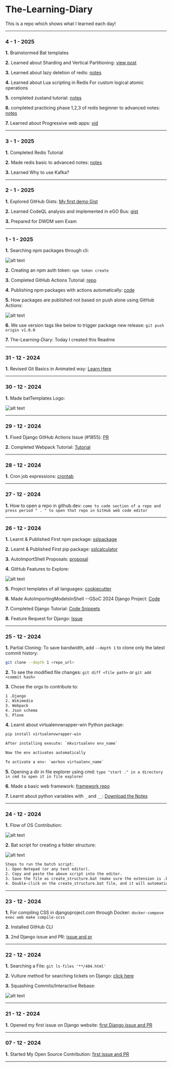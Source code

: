 
# **The-Learning-Diary**

This is a repo which shows what I learned each day!

---

### 4 - 1 - 2025

**1.** Brainstormed Bat templates

**2.** Learned about Sharding and Vertical Partitioning: [view post](https://www.linkedin.com/posts/srisailamkakurala_databasedesign-horizontalpartitioning-verticalpartitioning-activity-7281159889337401344-jrY7?utm_source=share&utm_medium=member_desktop)

**3.** Learned about lazy deletion of redis: [notes](https://gist.github.com/SrisailamKakurala/5d57748e74168a18dff4761a00e04bdc#file-lazy-deletion-md)

**4.** Learned about Lua scripting in Redis For custom logical atomic operations

**5.** completed zustand tutorial: [notes](https://github.com/SrisailamKakurala/zustand)

**6.** completed practicing phase 1,2,3 of redis beginner to advanced notes: [notes](https://github.com/SrisailamKakurala/redis-prac)

**7.** Learned about Progressive web apps: [vid](https://youtu.be/RvEEZLxiAlQ?si=dTvKApMN44DrhgM1)

---

### 3 - 1 - 2025

**1.** Completed Redis Tutorial

**2.** Made redis basic to advanced notes: [notes](https://github.com/SrisailamKakurala/redis-prac)

**3.** Learned Why to use Kafka?

---

### 2 - 1 - 2025

**1.** Explored GitHub Gists: [My first demo Gist](https://gist.github.com/SrisailamKakurala)

**2.** Learned CodeQL analysis and implemented in eGO Bus: [gist](https://gist.github.com/SrisailamKakurala/26769ebb344b96e7777ff24c87b62e94)

**3.** Prepared for DWDM sem Exam

---

### 1 - 1 - 2025

**1.** Searching npm packages through cli:

![alt text](<Resources/Images/WhatsApp Image 2025-01-01 at 18.42.24_0cdd2ca3.jpg>)

**2.** Creating an npm auth token: `npm token create`

**3.** Completed GitHub Actions Tutorial: [repo](https://github.com/SrisailamKakurala/github-actions)

**4.** Publishing npm packages with actions automatically: [code](https://github.com/SrisailamKakurala/github-actions/blob/main/sampleWorkflows/workflows/publishnpm.yml)

**5.** How packages are published not based on push alone using GitHub Actions:

![alt text](<Resources/Images/WhatsApp Image 2025-01-01 at 19.05.46_ce1c3e42.jpg>)

**6.** We use version tags like below to trigger package new release: `git push origin v1.0.0`

**7.** The-Learning-Diary: Today I created this Readme

---

### 31 - 12 - 2024

**1.** Revised Git Basics in Animated way: [Learn Here](https://learngitbranching.js.org/)

---

### 30 - 12 - 2024

**1.** Made batTemplates Logo:

![alt text](<Resources/Images/Screenshot 2024-12-30 092959.png>)

---

### 29 - 12 - 2024

**1.** Fixed Django GitHub Actions Issue (#1855): [PR](https://github.com/django/djangoproject.com/pull/1855)

**2.** Completed Webpack Tutorial: [Tutorial](https://youtu.be/JXBR65bs9CA?si=fr_zuAgrUSrPKSiy)

---

### 28 - 12 - 2024

**1.** Cron job expressions: [crontab](https://crontab.guru)

---

### 27 - 12 - 2024

**1.** How to open a repo in github.dev: `come to code section of a repo and press period " . " to open that repo in GitHub web code editor`

---

### 26 - 12 - 2024

**1.** Learnt & Published First npm package: [sslpackage](https://www.npmjs.com/package/sslpackage)

**2.** Learnt & Published First pip package: [sslcalculator](https://pypi.org/project/sslcalculator/0.1/)

**3.** AutoImportShell Proposals: [proposal](https://gist.github.com/salvo-polizzi/304b8cd001e7ccef95e7f1d1b57bdea4)

**4.** GitHub Features to Explore:

![alt text](<Resources/Images/WhatsApp Image 2024-12-26 at 23.22.44_d6b420e9.jpg>)

**5.** Project templates of all languages: [cookiecutter](https://www.cookiecutter.io/)

**6.** Made AutoImportingModelsInShell --GSoC 2024 Django Project: [Code](https://github.com/SrisailamKakurala/AutoImportingModelsInShell)

**7.** Completed Django Tutorial: [Code Snippets](https://github.com/SrisailamKakurala/django-prac)

**8.** Feature Request for Django: [Issue](https://github.com/django/djangoproject.com/issues/1850)

---

### 25 - 12 - 2024

**1.** Partial Cloning: To save bandwidth, add `--depth 1` to clone only the latest commit history:

```bash
git clone --depth 1 <repo_url>
```

**2.** To see the modified file changes: `git diff <file path>` or `git add <commit hash>`

**3.** Chose the orgs to contribute to:

```txt
1 .Django
2. Wikimedia
3. Webpack
4. Json schema
5. Plone
```

**4.** Learnt about virtualenvwrapper-win Python package:

```txt
pip install virtualenvwrapper-win

After installing execute: `mkvirtualenv env_name`

Now the env activates automatically

To activate a env: `workon virtualenv_name`
```

**5.** Opening a dir in file explorer using cmd: `type "start ." in a directory in cmd to open it in file explorer`

**6.** Made a basic web framework: [framework repo](https://github.com/SrisailamKakurala/basic_framework)

**7.** Learnt about python variables with `_` and `__`: [Download the Notes](./Resources/textFiles/pythonUnderscoreVariables.txt)

---

### 24 - 12 - 2024

**1.** Flow of OS Contribution:

![alt text](<Resources/Images/WhatsApp Image 2024-12-24 at 17.53.30_74415edd.jpg>)

**2.** Bat script for creating a folder structure:

![alt text](<Resources/Images/WhatsApp Image 2024-12-24 at 22.35.10_4c264748.jpg>)

```txt
Steps to run the batch script:
1. Open Notepad (or any text editor).
2. Copy and paste the above script into the editor.
3. Save the file as create_structure.bat (make sure the extension is .bat and not .txt).
4. Double-click on the create_structure.bat file, and it will automatically create the folder structure and files for your framework.
```

---

### 23 - 12 - 2024

**1.** For compiling CSS in djangoproject.com through Docker: `docker-compose exec web make compile-scss`

**2.** Installed GitHub CLI

**3.** 2nd Django issue and PR: [issue and pr](https://github.com/django/djangoproject.com/issues/1844)

---

### 22 - 12 - 2024

**1.** Searching a File: `git ls-files '**/404.html'`

**2.** Vulture method for searching tickets on Django:  [click here](https://youtube.com/shorts/lojXKiXZoTo?si=PEsciQQGL1WKmERx)

**3.** Squashing Commits/Interactive Rebase:

![alt text](<Resources/Images/WhatsApp Image 2024-12-23 at 11.41.51_c003a232.jpg>)

---

### 21 - 12 - 2024

**1.** Opened my first issue on Django website: [first Django issue and PR](https://github.com/django/djangoproject.com/issues/1842)

---

### 07 - 12 - 2024

**1.** Started My Open Source Contribution: [first issue and PR](https://github.com/piyushgarg-dev/piyushgargdev-nextjs/issues/1770)

---